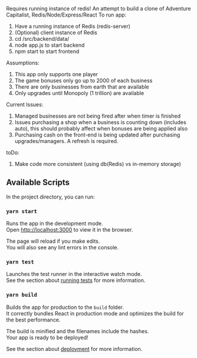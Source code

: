 Requires running instance of redis!
An attempt to build a clone of Adventure Capitalist, Redis/Node/Express/React
To run app:

1. Have a running instance of Redis (redis-server)
2. (Optional) client instance of Redis
3. cd /src/backend/data/
4. node app.js to start backend
5. npm start to start frontend

Assumptions:

1. This app only supports one player
2. The game bonuses only go up to 2000 of each business
3. There are only businesses from earth that are available
4. Only upgrades until Monopoly (1 trillion) are available

Current Issues:

1. Managed businesses are not being fired after when timer is finished
2. Issues purchasing a shop when a business is counting down (includes auto), this should probably affect when bonuses are being applied also
3. Purchasing cash on the front-end is being updated after purchasing upgrades/managers. A refresh is required.

toDo:

1. Make code more consistent (using db(Redis) vs in-memory storage)

## Available Scripts

In the project directory, you can run:

### `yarn start`

Runs the app in the development mode.<br />
Open [http://localhost:3000](http://localhost:3000) to view it in the browser.

The page will reload if you make edits.<br />
You will also see any lint errors in the console.

### `yarn test`

Launches the test runner in the interactive watch mode.<br />
See the section about [running tests](https://facebook.github.io/create-react-app/docs/running-tests) for more information.

### `yarn build`

Builds the app for production to the `build` folder.<br />
It correctly bundles React in production mode and optimizes the build for the best performance.

The build is minified and the filenames include the hashes.<br />
Your app is ready to be deployed!

See the section about [deployment](https://facebook.github.io/create-react-app/docs/deployment) for more information.
